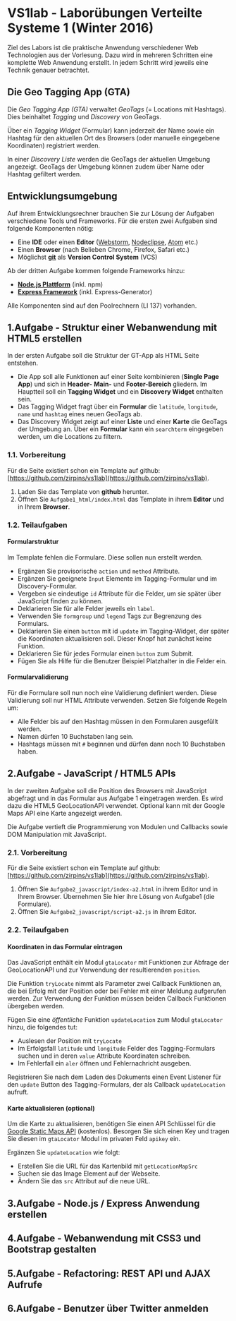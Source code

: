 # VS1lab - Laborübungen Verteilte Systeme 1 (Winter 2016)

Ziel des Labors ist die praktische Anwendung verschiedener Web Technologien aus der Vorlesung. Dazu wird in mehreren Schritten eine komplette Web Anwendung erstellt. In jedem Schritt wird jeweils eine Technik genauer betrachtet.

## Die Geo Tagging App (GTA)

Die *Geo Tagging App (GTA)* verwaltet *GeoTags* (= Locations mit Hashtags). Dies beinhaltet *Tagging* und *Discovery* von GeoTags. 

Über ein *Tagging Widget* (Formular) kann jederzeit der Name sowie ein Hashtag für den aktuellen Ort des Browsers (oder manuelle eingegebene Koordinaten) registriert werden. 

In einer *Discovery Liste* werden die GeoTags der aktuellen Umgebung angezeigt. GeoTags der Umgebung können zudem über Name oder Hashtag gefiltert werden.

## Entwicklungsumgebung

Auf ihrem Entwicklungsrechner brauchen Sie zur Lösung der Aufgaben verschiedene Tools und Frameworks. Für die ersten zwei Aufgaben sind folgende Komponenten nötig:

- Eine **IDE** oder einen **Editor** ([Webstorm](https://www.jetbrains.com/webstorm/), [Nodeclipse](http://www.nodeclipse.org), [Atom](https://atom.io) etc.)
- Einen **Browser** (nach Belieben Chrome, Firefox, Safari etc.)
- Möglichst [**git**](https://help.github.com/articles/set-up-git/) als **Version Control System** (VCS)

Ab der dritten Aufgabe kommen folgende Frameworks hinzu:

- [**Node.js Plattform**](https://nodejs.org) (inkl. npm)
- [**Express Framework**](http://expressjs.com) (inkl. Express-Generator) 

Alle Komponenten sind auf den Poolrechnern (LI 137) vorhanden.

## 1.Aufgabe - Struktur einer Webanwendung mit HTML5 erstellen

In der ersten Aufgabe soll die Struktur der GT-App als HTML Seite entstehen. 

- Die App soll alle Funktionen auf einer Seite kombinieren (**Single Page App**) und sich in **Header-** **Main-** und **Footer-Bereich** gliedern. Im Hauptteil soll ein **Tagging Widget** und ein **Discovery Widget** enthalten sein. 
- Das Tagging Widget fragt über ein	**Formular** die `latitude`, `longitude`, `name` und `hashtag` eines neuen GeoTags ab.
- Das Discovery Widget zeigt auf einer **Liste** und einer **Karte** die GeoTags der Umgebung an. Über ein **Formular** kann ein `searchterm` eingegeben werden, um die Locations zu filtern.

### 1.1. Vorbereitung

Für die Seite existiert schon ein Template auf github: [https://github.com/zirpins/vs1lab](https://github.com/zirpins/vs1lab).
1. Laden Sie das Template von **github** herunter.
2. Öffnen Sie `Aufgabe1_html/index.html` das Template in ihrem **Editor** und in Ihrem **Browser**.

### 1.2. Teilaufgaben

#### Formularstruktur
Im Template fehlen die Formulare. Diese sollen nun erstellt werden.
- Ergänzen Sie provisorische `action` und `method` Attribute.
- Ergänzen Sie geeignete `Input` Elemente im Tagging-Formular und im Discovery-Formular. 
- Vergeben sie eindeutige `id` Attribute für die Felder, um sie später über JavaScript finden zu können.
- Deklarieren Sie für alle Felder jeweils ein `label`.
- Verwenden Sie `formgroup` und `legend` Tags zur Begrenzung des Formulars.
- Deklarieren Sie einen `button` mit id `update` im Tagging-Widget, der später die Koordinaten aktualisieren soll. Dieser Knopf hat zunächst keine Funktion. 
- Deklarieren Sie für jedes Formular einen `button` zum Submit.
- Fügen Sie als Hilfe für die Benutzer Beispiel Platzhalter in die Felder ein.

#### Formularvalidierung
Für die Formulare soll nun noch eine Validierung definiert werden. Diese Validierung soll nur HTML Attribute verwenden. Setzen Sie folgende Regeln um:
- Alle Felder bis auf den Hashtag müssen in den Formularen ausgefüllt werden.
- Namen dürfen 10 Buchstaben lang sein.
- Hashtags müssen mit `#` beginnen und dürfen dann noch 10 Buchstaben haben.

## 2.Aufgabe - JavaScript / HTML5 APIs

In der zweiten Aufgabe soll die Position des Browsers mit JavaScript abgefragt und in das Formular aus Aufgabe 1 eingetragen werden. Es wird dazu die HTML5 GeoLocationAPI verwendet. Optional kann mit der Google Maps API eine Karte angezeigt werden.

Die Aufgabe vertieft die Programmierung von Modulen und Callbacks sowie DOM Manipulation mit JavaScript.

### 2.1. Vorbereitung

Für die Seite existiert schon ein Template auf github: [https://github.com/zirpins/vs1lab](https://github.com/zirpins/vs1lab).
1. Öffnen Sie `Aufgabe2_javascript/index-a2.html` in ihrem Editor und in Ihrem Browser. Übernehmen Sie hier ihre Lösung von Aufgabe1 (die Formulare).
2. Öffnen Sie `Aufgabe2_javascript/script-a2.js` in ihrem Editor.

### 2.2. Teilaufgaben

#### Koordinaten in das Formular eintragen

Das JavaScript enthält ein Modul `gtaLocator` mit Funktionen zur Abfrage der GeoLocationAPI und zur Verwendung der resultierenden `position`.

Die Funktion `tryLocate` nimmt als Parameter zwei Callback Funktionen an, die bei Erfolg mit der Position oder bei Fehler mit einer Meldung aufgerufen werden. Zur Verwendung der Funktion müssen beiden Callback Funktionen übergeben werden.

Fügen Sie eine _öffentliche_ Funktion `updateLocation` zum Modul `gtaLocator` hinzu, die folgendes tut:
- Auslesen der Position mit `tryLocate`
- Im Erfolgsfall `latitude` und `longitude` Felder des Tagging-Formulars suchen und in deren `value` Attribute Koordinaten schreiben.
- Im Fehlerfall ein `aler` öffnen und Fehlernachricht ausgeben.

Registrieren Sie nach dem Laden des Dokuments einen Event Listener für den `update` Button des Tagging-Formulars, der als Callback `updateLocation` aufruft.

#### Karte aktualisieren (optional)

Um die Karte zu aktualisieren, benötigen Sie einen API Schlüssel für die [Google Static Maps API](https://developers.google.com/maps/documentation/static-maps/) (kostenlos). Besorgen Sie sich einen Key und tragen Sie diesen im `gtaLocator` Modul im privaten Feld `apikey` ein.

Ergänzen Sie `updateLocation` wie folgt:
- Erstellen Sie die URL für das Kartenbild mit `getLocationMapSrc`
- Suchen sie das Image Element auf der Webseite.
- Ändern Sie das `src` Attribut auf die neue URL.

## 3.Aufgabe - Node.js / Express Anwendung erstellen
## 4.Aufgabe - Webanwendung mit CSS3 und Bootstrap gestalten
## 5.Aufgabe - Refactoring: REST API und AJAX Aufrufe
## 6.Aufgabe - Benutzer über Twitter anmelden
